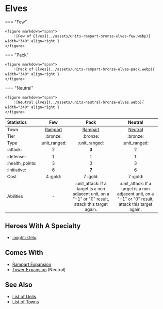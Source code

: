 # Elves

=== "Few"

    <figure markdown="span">
        ![Few of Elves](../assets/units-rampart-bronze-elves-few.webp){ width="340" align=right }
    </figure>

=== "Pack"

    <figure markdown="span">
        ![Pack of Elves](../assets/units-rampart-bronze-elves-pack.webp){ width="340" align=right }
    </figure>

=== "Neutral"

    <figure markdown="span">
        ![Neutral Elves](../assets/units-neutral-bronze-elves.webp){ width="340" align=right }
    </figure>


| Statistics | Few | Pack | Neutral |
| :--- | :---: | :---: | :---: |
| Town | [Rampart](../towns/rampart.md) | [Rampart](../towns/rampart.md) | [Neutral](../towns/neutral.md) |
| Tier | :bronze: | :bronze: | :bronze: |
| Type | :unit_ranged: | :unit_ranged: | :unit_ranged: |
| :attack: | 2 | **3** | 2 |
| :defense: | 1 | 1 | 1 |
| :health_points: | 3 | 3 | 3 |
| :initiative: | 6 | **7** | 6 |
| Cost | 4 :gold: | 7 :gold: | 7 :gold: |
| Abilities | - | :unit_attack: If a target is a non adjacent unit, on a "-1" or "0" result, attack this target again. | :unit_attack: If a target is a non adjacent unit, on a "-1" or "0" result, attack this target again. |


## Heroes With A Specialty

- [:might: Gelu](../heroes/gelu.md#specialty)


## Comes With

- [Rampart Expansion](../content.md)
- [Tower Expansion](../content.md) (Neutral)


## See Also

- [List of Units](index.md)
- [List of Towns](../towns/index.md)
